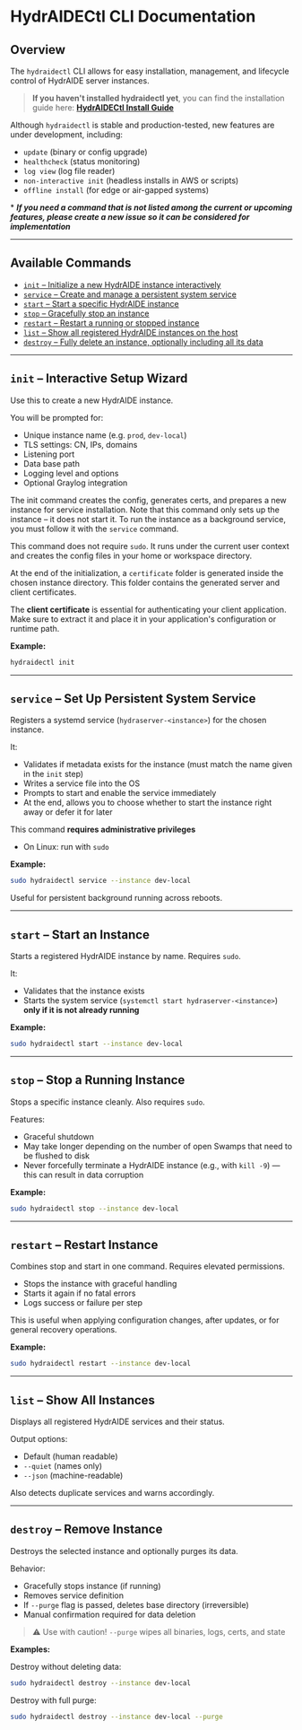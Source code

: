 # HydrAIDECtl CLI Documentation

## Overview

The `hydraidectl` CLI allows for easy installation, management, and lifecycle control of HydrAIDE server instances.

> **If you haven't installed hydraidectl yet**, you can find the installation guide here: **[HydrAIDECtl Install Guide](hydraidectl-install.md)**

Although `hydraidectl` is stable and production-tested, new features are under development, including:

* `update` (binary or config upgrade)
* `healthcheck` (status monitoring)
* `log view` (log file reader)
* `non-interactive init` (headless installs in AWS or scripts)
* `offline install` (for edge or air-gapped systems)

\* ***If you need a command that is not listed among the current or upcoming features, please create a new issue so it can be considered for implementation***

---

## Available Commands

* [`init` – Initialize a new HydrAIDE instance interactively](#init--interactive-setup-wizard) 
* [`service` – Create and manage a persistent system service](#service--set-up-persistent-system-service)
* [`start` – Start a specific HydrAIDE instance](#start--start-an-instance)
* [`stop` – Gracefully stop an instance](#stop--stop-a-running-instance)
* [`restart` – Restart a running or stopped instance](#restart--restart-instance)
* [`list` – Show all registered HydrAIDE instances on the host](#list--show-all-instances)
* [`destroy` – Fully delete an instance, optionally including all its data](#restart--restart-instance)

---

## `init` – Interactive Setup Wizard

Use this to create a new HydrAIDE instance.

You will be prompted for:

* Unique instance name (e.g. `prod`, `dev-local`)
* TLS settings: CN, IPs, domains
* Listening port
* Data base path
* Logging level and options
* Optional Graylog integration

The init command creates the config, generates certs, and prepares a new instance for service installation. Note that this command only sets up the instance – it does not start it. To run the instance as a background service, you must follow it with the `service` command.

This command does not require `sudo`. It runs under the current user context and creates the config files in your home or workspace directory.&#x20;

At the end of the initialization, a `certificate` folder is generated inside the chosen instance directory. This folder contains the generated server and client certificates.

The **client certificate** is essential for authenticating your client application. Make sure to extract it and place it in your application's configuration or runtime path.

**Example:**

```bash
hydraidectl init
```

---

## `service` – Set Up Persistent System Service

Registers a systemd service (`hydraserver-<instance>`) for the chosen instance.

It:

* Validates if metadata exists for the instance (must match the name given in the `init` step)
* Writes a service file into the OS
* Prompts to start and enable the service immediately
* At the end, allows you to choose whether to start the instance right away or defer it for later

This command **requires administrative privileges**

- On Linux: run with `sudo`

**Example:**

```bash
sudo hydraidectl service --instance dev-local
```

Useful for persistent background running across reboots.

---

## `start` – Start an Instance

Starts a registered HydrAIDE instance by name. Requires `sudo`.

It:

* Validates that the instance exists
* Starts the system service (`systemctl start hydraserver-<instance>`) **only if it is not already running**

**Example:**

```bash
sudo hydraidectl start --instance dev-local
```

---

## `stop` – Stop a Running Instance

Stops a specific instance cleanly. Also requires `sudo`.

Features:

* Graceful shutdown
* May take longer depending on the number of open Swamps that need to be flushed to disk
* Never forcefully terminate a HydrAIDE instance (e.g., with `kill -9`) — this can result in data corruption

**Example:**

```bash
sudo hydraidectl stop --instance dev-local
```

---

## `restart` – Restart Instance

Combines stop and start in one command. Requires elevated permissions.

* Stops the instance with graceful handling
* Starts it again if no fatal errors
* Logs success or failure per step

This is useful when applying configuration changes, after updates, or for general recovery operations.

**Example:**

```bash
sudo hydraidectl restart --instance dev-local
```

---

## `list` – Show All Instances

Displays all registered HydrAIDE services and their status.

Output options:

* Default (human readable)
* `--quiet` (names only)
* `--json` (machine-readable)

Also detects duplicate services and warns accordingly.

---

## `destroy` – Remove Instance

Destroys the selected instance and optionally purges its data.

Behavior:

* Gracefully stops instance (if running)
* Removes service definition
* If `--purge` flag is passed, deletes base directory (irreversible)
* Manual confirmation required for data deletion

> ⚠️ Use with caution! `--purge` wipes all binaries, logs, certs, and state

**Examples:**

Destroy without deleting data:

```bash
sudo hydraidectl destroy --instance dev-local
```

Destroy with full purge:

```bash
sudo hydraidectl destroy --instance dev-local --purge
```
